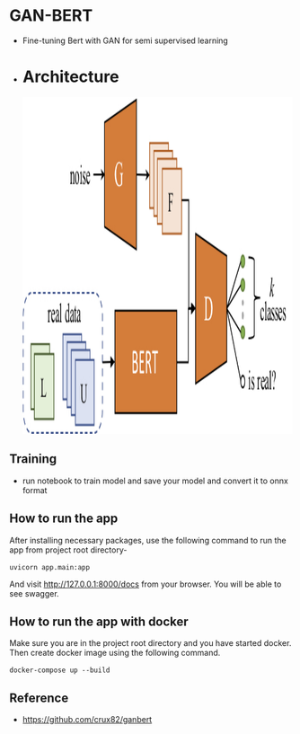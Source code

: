 # GAN-BERT
- Fine-tuning Bert with GAN for semi supervised learning
- # Architecture
  <img src="https://github.com/ahmedkotb98/GAN-BERT/blob/main/images/ganbert.jpeg" width="600" height="600" />

## Training

- run notebook to train model and save your model and convert it to onnx format

## How to run the app

After installing necessary packages, use the following command to run the app from project root directory-
  
```
uvicorn app.main:app
```
And visit http://127.0.0.1:8000/docs from your browser. You will be able to see swagger.

## How to run the app with docker

Make sure you are in the project root directory and you have started docker. Then create docker image using the following command.

```
docker-compose up --build
```

## Reference

- https://github.com/crux82/ganbert
